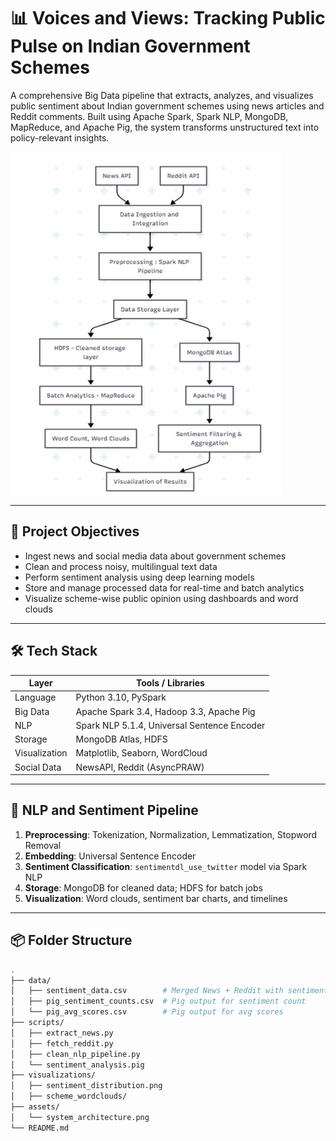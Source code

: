 # 📊 Voices and Views: Tracking Public Pulse on Indian Government Schemes

A comprehensive Big Data pipeline that extracts, analyzes, and visualizes public sentiment about Indian government schemes using news articles and Reddit comments. Built using Apache Spark, Spark NLP, MongoDB, MapReduce, and Apache Pig, the system transforms unstructured text into policy-relevant insights.

![Architecture](./assets/system_architecture.png)

---

## 🚀 Project Objectives

- Ingest news and social media data about government schemes
- Clean and process noisy, multilingual text data
- Perform sentiment analysis using deep learning models
- Store and manage processed data for real-time and batch analytics
- Visualize scheme-wise public opinion using dashboards and word clouds

---

## 🛠️ Tech Stack

| Layer           | Tools / Libraries |
|----------------|-------------------|
| Language        | Python 3.10, PySpark |
| Big Data        | Apache Spark 3.4, Hadoop 3.3, Apache Pig |
| NLP             | Spark NLP 5.1.4, Universal Sentence Encoder |
| Storage         | MongoDB Atlas, HDFS |
| Visualization   | Matplotlib, Seaborn, WordCloud |
| Social Data     | NewsAPI, Reddit (AsyncPRAW) |

---

## 🧠 NLP and Sentiment Pipeline

1. **Preprocessing**: Tokenization, Normalization, Lemmatization, Stopword Removal  
2. **Embedding**: Universal Sentence Encoder  
3. **Sentiment Classification**: `sentimentdl_use_twitter` model via Spark NLP  
4. **Storage**: MongoDB for cleaned data; HDFS for batch jobs  
5. **Visualization**: Word clouds, sentiment bar charts, and timelines

---

## 📦 Folder Structure

```bash
.
├── data/
│   ├── sentiment_data.csv        # Merged News + Reddit with sentiments
│   ├── pig_sentiment_counts.csv  # Pig output for sentiment count
│   └── pig_avg_scores.csv        # Pig output for avg scores
├── scripts/
│   ├── extract_news.py
│   ├── fetch_reddit.py
│   ├── clean_nlp_pipeline.py
│   └── sentiment_analysis.pig
├── visualizations/
│   ├── sentiment_distribution.png
│   ├── scheme_wordclouds/
├── assets/
│   └── system_architecture.png
└── README.md
